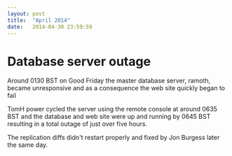 ```yaml
---
layout: post
title:  "April 2014"
date:   2014-04-30 23:59:59
---
```


# Database server outage

Around 0130 BST on Good Friday the master database server, ramoth, became unresponsive and as a consequence the web site quickly began to fail

TomH power cycled the server using the remote console at around 0635 BST and the database and web site were up and running by 0645 BST resulting in a total outage of just over five hours.

The replication diffs didn't restart properly and fixed by Jon Burgess later the same day.
